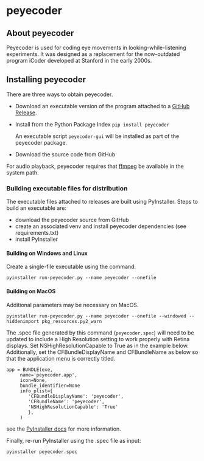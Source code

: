 # peyecoder

## About peyecoder
Peyecoder is used for coding eye movements in looking-while-listening experiments.  It was designed
as a replacement for the now-outdated program iCoder developed at Stanford in the early 2000s.

## Installing peyecoder
There are three ways to obtain peyecoder.
- Download an executable version of the program attached to a [GitHub Release](https://github.com/rholson1/peyecoder/releases/).
- Install from the Python Package Index `pip install peyecoder` 
  
  An executable script `peyecoder-gui` will be installed as part of the peyecoder package.
  
- Download the source code from GitHub
 
For audio playback, peyecoder requires that [ffmpeg](https://ffmpeg.org/) be available in the system path. 
 
### Building executable files for distribution
The executable files attached to releases are built using PyInstaller.
Steps to build an executable are:
- download the peyecoder source from GitHub
- create an associated venv and install peyecoder dependencies (see requirements.txt)
- install PyInstaller

#### Building on Windows and Linux
Create a single-file executable using the command:
```
pyinstaller run-peyecoder.py --name peyecoder --onefile
```

#### Building on MacOS
Additional parameters may be necessary on MacOS.
```
pyinstaller run-peyecoder.py --name peyecoder --onefile --windowed --hiddenimport pkg_resources.py2_warn
```
The .spec file generated by this command (`peyecoder.spec`) will need to be updated to include a High Resolution setting
to work properly with Retina displays.  Set NSHighResolutionCapable to True as in the example below.  Additionally,
set the CFBundleDisplayName and CFBundleName as below so that the application menu is correctly titled.
```
app = BUNDLE(exe,
     name='peyecoder.app',
     icon=None,
     bundle_identifier=None
     info_plist={
        'CFBundleDisplayName': 'peyecoder',
        'CFBundleName': 'peyecoder',
        'NSHighResolutionCapable': 'True'
        },
     )
``` 
see the [PyInstaller docs](https://pyinstaller.readthedocs.io/en/stable/spec-files.html#spec-file-options-for-a-mac-os-x-bundle)
for more information.

Finally, re-run PyInstaller using the .spec file as input:
```
pyinstaller peyecoder.spec
```
